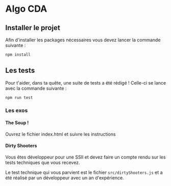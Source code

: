 # Algo CDA

## Installer le projet

Afin d'installer les packages nécessaires vous devez lancer la commande suivante :

```sh
npm install
```

## Les tests

Pour t'aider, dans ta quête, une suite de tests a été rédigé ! Celle-ci se lance avec la commande suivante :

```sh
npm run test
```

### Les exos

#### The Soup !

Ouvrez le fichier index.html et suivre les instructions

#### Dirty Shooters

Vous êtes développeur pour une SSII et devez faire un compte rendu sur les tests techniques que vous recevez.

Le test technique qui vous parvient est le fichier `src/dirtyShooters.js` et a été réalisé par un développeur avec un an d'expérience.

